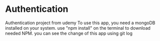 # Authentication
Authentication project from udemy
To use this app, you need a mongoDB installed on your system.
use "npm install" on the terminal to download needed NPM.
you can see the change of this app using git log
